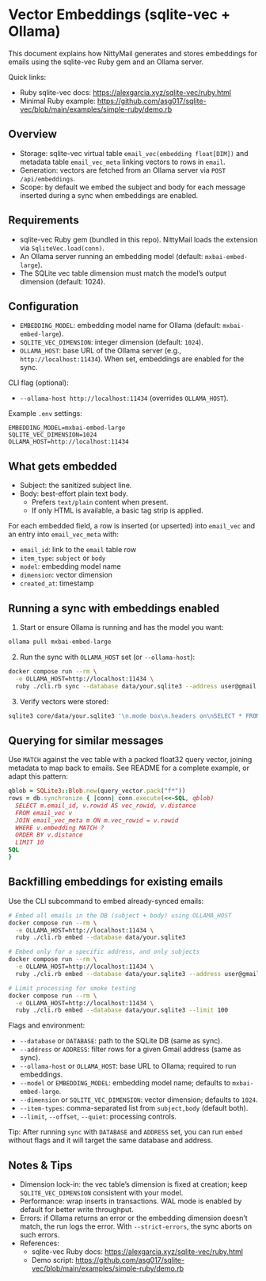 # Vector Embeddings (sqlite-vec + Ollama)

This document explains how NittyMail generates and stores embeddings for emails using the sqlite-vec Ruby gem and an Ollama server.

Quick links:
- Ruby sqlite-vec docs: https://alexgarcia.xyz/sqlite-vec/ruby.html
- Minimal Ruby example: https://github.com/asg017/sqlite-vec/blob/main/examples/simple-ruby/demo.rb

## Overview

- Storage: sqlite-vec virtual table `email_vec(embedding float[DIM])` and metadata table `email_vec_meta` linking vectors to rows in `email`.
- Generation: vectors are fetched from an Ollama server via `POST /api/embeddings`.
- Scope: by default we embed the subject and body for each message inserted during a sync when embeddings are enabled.

## Requirements

- sqlite-vec Ruby gem (bundled in this repo). NittyMail loads the extension via `SqliteVec.load(conn)`.
- An Ollama server running an embedding model (default: `mxbai-embed-large`).
- The SQLite vec table dimension must match the model’s output dimension (default: 1024).

## Configuration

- `EMBEDDING_MODEL`: embedding model name for Ollama (default: `mxbai-embed-large`).
- `SQLITE_VEC_DIMENSION`: integer dimension (default: `1024`).
- `OLLAMA_HOST`: base URL of the Ollama server (e.g., `http://localhost:11434`). When set, embeddings are enabled for the sync.

CLI flag (optional):
- `--ollama-host http://localhost:11434` (overrides `OLLAMA_HOST`).

Example `.env` settings:
```
EMBEDDING_MODEL=mxbai-embed-large
SQLITE_VEC_DIMENSION=1024
OLLAMA_HOST=http://localhost:11434
```

## What gets embedded

- Subject: the sanitized subject line.
- Body: best-effort plain text body.
  - Prefers `text/plain` content when present.
  - If only HTML is available, a basic tag strip is applied.

For each embedded field, a row is inserted (or upserted) into `email_vec` and an entry into `email_vec_meta` with:
- `email_id`: link to the `email` table row
- `item_type`: `subject` or `body`
- `model`: embedding model name
- `dimension`: vector dimension
- `created_at`: timestamp

## Running a sync with embeddings enabled

1) Start or ensure Ollama is running and has the model you want:
```bash
ollama pull mxbai-embed-large
```

2) Run the sync with `OLLAMA_HOST` set (or `--ollama-host`):
```bash
docker compose run --rm \
  -e OLLAMA_HOST=http://localhost:11434 \
  ruby ./cli.rb sync --database data/your.sqlite3 --address user@gmail.com --password app_pass
```

3) Verify vectors were stored:
```bash
sqlite3 core/data/your.sqlite3 '\n.mode box\n.headers on\nSELECT * FROM email_vec_meta LIMIT 5;'
```

## Querying for similar messages

Use `MATCH` against the vec table with a packed float32 query vector, joining metadata to map back to emails. See README for a complete example, or adapt this pattern:
```ruby
qblob = SQLite3::Blob.new(query_vector.pack("f*"))
rows = db.synchronize { |conn| conn.execute(<<~SQL, qblob)
  SELECT m.email_id, v.rowid AS vec_rowid, v.distance
  FROM email_vec v
  JOIN email_vec_meta m ON m.vec_rowid = v.rowid
  WHERE v.embedding MATCH ?
  ORDER BY v.distance
  LIMIT 10
SQL
}
```

## Backfilling embeddings for existing emails

Use the CLI subcommand to embed already-synced emails:

```bash
# Embed all emails in the DB (subject + body) using OLLAMA_HOST
docker compose run --rm \
  -e OLLAMA_HOST=http://localhost:11434 \
  ruby ./cli.rb embed --database data/your.sqlite3

# Embed only for a specific address, and only subjects
docker compose run --rm \
  -e OLLAMA_HOST=http://localhost:11434 \
  ruby ./cli.rb embed --database data/your.sqlite3 --address user@gmail.com --item-types subject

# Limit processing for smoke testing
docker compose run --rm \
  -e OLLAMA_HOST=http://localhost:11434 \
  ruby ./cli.rb embed --database data/your.sqlite3 --limit 100
```

Flags and environment:
- `--database` or `DATABASE`: path to the SQLite DB (same as sync).
- `--address` or `ADDRESS`: filter rows for a given Gmail address (same as sync).
- `--ollama-host` or `OLLAMA_HOST`: base URL to Ollama; required to run embeddings.
- `--model` or `EMBEDDING_MODEL`: embedding model name; defaults to `mxbai-embed-large`.
- `--dimension` or `SQLITE_VEC_DIMENSION`: vector dimension; defaults to `1024`.
- `--item-types`: comma-separated list from `subject,body` (default both).
- `--limit`, `--offset`, `--quiet`: processing controls.

Tip: After running `sync` with `DATABASE` and `ADDRESS` set, you can run `embed` without flags and it will target the same database and address.

## Notes & Tips

- Dimension lock-in: the vec table’s dimension is fixed at creation; keep `SQLITE_VEC_DIMENSION` consistent with your model.
- Performance: wrap inserts in transactions. WAL mode is enabled by default for better write throughput.
- Errors: if Ollama returns an error or the embedding dimension doesn’t match, the run logs the error. With `--strict-errors`, the sync aborts on such errors.
- References:
  - sqlite-vec Ruby docs: https://alexgarcia.xyz/sqlite-vec/ruby.html
  - Demo script: https://github.com/asg017/sqlite-vec/blob/main/examples/simple-ruby/demo.rb
